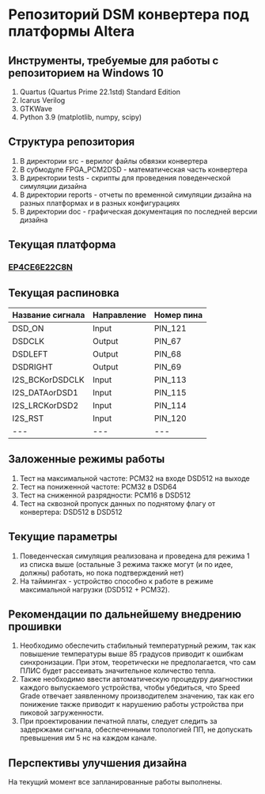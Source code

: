 # Репозиторий DSM конвертера под платформы Altera

## Инструменты, требуемые для работы с репозиторием на Windows 10
1) Quartus (Quartus Prime 22.1std) Standard Edition
2) Icarus Verilog
3) GTKWave
4) Python 3.9 (matplotlib, numpy, scipy)    

## Структура репозитория
1) В директории src - верилог файлы обвязки конвертера
2) В субмодуле FPGA_PCM2DSD - математическая часть конвертера
3) В директории tests - скрипты для проведения поведенческой симуляции дизайна
4) В директории reports - отчеты по временной симуляции дизайна на разных платформах и в разных конфигурациях
5) В директории doc - графическая документация по последней версии дизайна

## Текущая платформа
### [EP4CE6E22C8N](https://www.ozon.ru/product/plis-programmiruemaya-logicheskaya-matritsa-fpga-ep4ce6e22c8n-cyclone-iv-1093914217/?asb=N5wYt%252BaH0qcwIBBNYhuIwLbHfrLuPQmWn5oLiPnM7Q0%253D&asb2=0UiveHWkGXrzK1n1i5V60SJhOzw3VAqL6g7dPZYsrvH12_H5DMWHWmFufp7zbxgf&avtc=1&avte=2&avts=1701128002&keywords=fpga+altera+ciclon+4)

## Текущая распиновка
| Название сигнала | Направление | Номер пина |
|---|---|---|
| DSD_ON | Input | PIN_121 |
| DSDCLK | Output | PIN_67 |
| DSDLEFT | Output | PIN_68 |
| DSDRIGHT | Output | PIN_69 |
| I2S_BCKorDSDCLK | Input | PIN_113 |
| I2S_DATAorDSD1 | Input | PIN_115 |
| I2S_LRCKorDSD2 | Input | PIN_114 |
| I2S_RST | Input | PIN_120 |
|---|---|---|
## Заложенные режимы работы
1) Тест на максимальной частоте: PCM32 на входе DSD512 на выходе 
2) Тест на пониженной частоте: PCM32 в DSD64
3) Тест на сниженной разрядности: PCM16 в DSD512
4) Тест на сквозной пропуск данных по поднятому флагу от конвертера: DSD512 в DSD512

## Текущие параметры
1) Поведенческая симуляция реализована и проведена для режима 1 из списка выше (остальные 3 режима также могут (и по идее, должны) работать, но пока подтверждений нет)
2) На таймингах - устройство способно к работе в режиме максимальной нагрузки (DSD512 + PCM32). 

## Рекомендации по дальнейшему внедрению прошивки
1) Необходимо обеспечить стабильный температурный режим, так как повышение температуры выше 85 градусов приводит к ошибкам синхронизации. При этом, теоретически не предполагается, что сам ПЛИС будет рассеивать значительное количество тепла. 
2) Также необходимо ввести автоматическую процедуру диагностики каждого выпускаемого устройства, чтобы убедиться, что Speed Grade отвечает заявленному производителем значению, так как его понижение также приводит к нарушению работы устройства при пиковой загруженности.
3) При проектировании печатной платы, следует следить за задеркжами сигнала, обеспеченными топологией ПП, не допускать превышения им 5 нс на каждом канале.

## Перспективы улучшения дизайна
На текущий момент все запланированные работы выполнены.